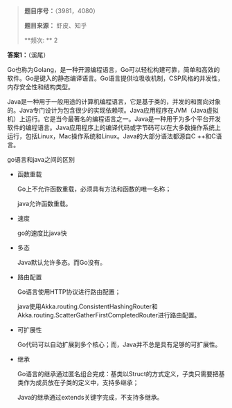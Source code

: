 > **题目序号：**（3981，4080）
>
> **题目来源：** 虾皮、知乎	
>
> **频次: ** 2

**答案1：**（溪尾）

Go也称为Golang，是一种开源编程语言，Go可以轻松构建可靠，简单和高效的软件。Go是键入的静态编译语言。Go语言提供垃圾收机制，CSP风格的并发性，内存安全性和结构类型。

Java是一种用于一般用途的计算机编程语言，它是基于类的，并发的和面向对象的。Java专门设计为包含很少的实现依赖项。Java应用程序在JVM（Java虚拟机）上运行。它是当今最著名的编程语言之一。Java是一种用于为多个平台开发软件的编程语言。Java应用程序上的编译代码或字节码可以在大多数操作系统上运行，包括Linux，Mac操作系统和Linux。Java的大部分语法都源自C ++和C语言。

go语言和java之间的区别

- 函数重载

  Go上不允许函数重载，必须具有方法和函数的唯一名称；

  java允许函数重载。

- 速度

  go的速度比java快

- 多态

  Java默认允许多态。而Go没有。

- 路由配置

  Go语言使用HTTP协议进行路由配置；

  java使用Akka.routing.ConsistentHashingRouter和Akka.routing.ScatterGatherFirstCompletedRouter进行路由配置。

- 可扩展性

  Go代码可以自动扩展到多个核心；而，Java并不总是具有足够的可扩展性。

- 继承

  Go语言的继承通过匿名组合完成：基类以Struct的方式定义，子类只需要把基类作为成员放在子类的定义中，支持多继承；

  Java的继承通过extends关键字完成，不支持多继承。